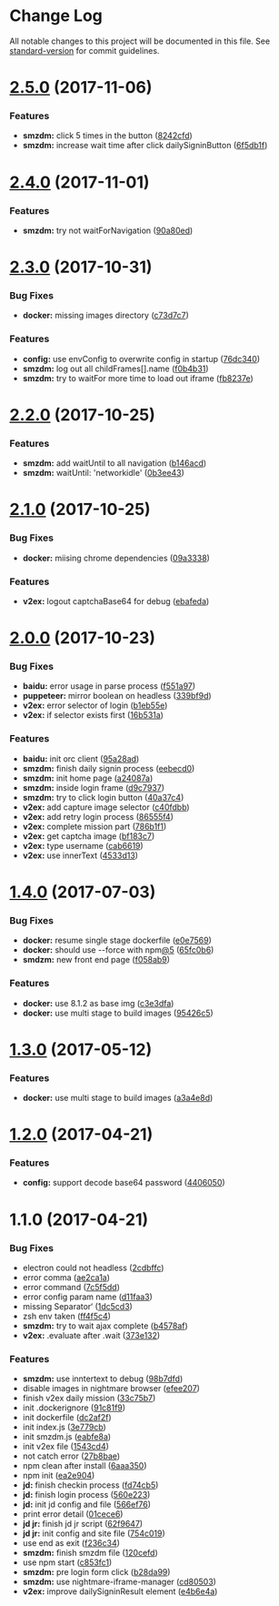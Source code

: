 # Change Log

All notable changes to this project will be documented in this file. See [standard-version](https://github.com/conventional-changelog/standard-version) for commit guidelines.

<a name="2.5.0"></a>
# [2.5.0](https://github.com/yidinghan/daily-signin/compare/v2.4.0...v2.5.0) (2017-11-06)


### Features

* **smzdm:** click 5 times in the button ([8242cfd](https://github.com/yidinghan/daily-signin/commit/8242cfd))
* **smzdm:** increase wait time after click dailySigninButton ([6f5db1f](https://github.com/yidinghan/daily-signin/commit/6f5db1f))



<a name="2.4.0"></a>
# [2.4.0](https://github.com/yidinghan/daily-signin/compare/v2.3.0...v2.4.0) (2017-11-01)


### Features

* **smzdm:** try not waitForNavigation ([90a80ed](https://github.com/yidinghan/daily-signin/commit/90a80ed))



<a name="2.3.0"></a>
# [2.3.0](https://github.com/yidinghan/daily-signin/compare/v2.2.0...v2.3.0) (2017-10-31)


### Bug Fixes

* **docker:** missing images directory ([c73d7c7](https://github.com/yidinghan/daily-signin/commit/c73d7c7))


### Features

* **config:** use envConfig to overwrite config in startup ([76dc340](https://github.com/yidinghan/daily-signin/commit/76dc340))
* **smzdm:** log out all childFrames[].name ([f0b4b31](https://github.com/yidinghan/daily-signin/commit/f0b4b31))
* **smzdm:** try to waitFor more time to load out iframe ([fb8237e](https://github.com/yidinghan/daily-signin/commit/fb8237e))



<a name="2.2.0"></a>
# [2.2.0](https://github.com/yidinghan/daily-signin/compare/v2.1.0...v2.2.0) (2017-10-25)


### Features

* **smzdm:** add waitUntil to all navigation ([b146acd](https://github.com/yidinghan/daily-signin/commit/b146acd))
* **smzdm:** waitUntil: 'networkidle' ([0b3ee43](https://github.com/yidinghan/daily-signin/commit/0b3ee43))



<a name="2.1.0"></a>
# [2.1.0](https://github.com/yidinghan/daily-signin/compare/v2.0.0...v2.1.0) (2017-10-25)


### Bug Fixes

* **docker:** miising chrome dependencies ([09a3338](https://github.com/yidinghan/daily-signin/commit/09a3338))


### Features

* **v2ex:** logout captchaBase64 for debug ([ebafeda](https://github.com/yidinghan/daily-signin/commit/ebafeda))



<a name="2.0.0"></a>
# [2.0.0](https://github.com/yidinghan/daily-signin/compare/v1.4.0...v2.0.0) (2017-10-23)


### Bug Fixes

* **baidu:** error usage in parse process ([f551a97](https://github.com/yidinghan/daily-signin/commit/f551a97))
* **puppeteer:** mirror boolean on headless ([339bf9d](https://github.com/yidinghan/daily-signin/commit/339bf9d))
* **v2ex:** error selector of login ([b1eb55e](https://github.com/yidinghan/daily-signin/commit/b1eb55e))
* **v2ex:** if selector exists first ([16b531a](https://github.com/yidinghan/daily-signin/commit/16b531a))


### Features

* **baidu:** init orc client ([95a28ad](https://github.com/yidinghan/daily-signin/commit/95a28ad))
* **smzdm:** finish daily signin process ([eebecd0](https://github.com/yidinghan/daily-signin/commit/eebecd0))
* **smzdm:** init home page ([a24087a](https://github.com/yidinghan/daily-signin/commit/a24087a))
* **smzdm:** inside login frame ([d9c7937](https://github.com/yidinghan/daily-signin/commit/d9c7937))
* **smzdm:** try to click login button ([40a37c4](https://github.com/yidinghan/daily-signin/commit/40a37c4))
* **v2ex:** add capture image selector ([c40fdbb](https://github.com/yidinghan/daily-signin/commit/c40fdbb))
* **v2ex:** add retry login process ([86555f4](https://github.com/yidinghan/daily-signin/commit/86555f4))
* **v2ex:** complete mission part ([786b1f1](https://github.com/yidinghan/daily-signin/commit/786b1f1))
* **v2ex:** get captcha image ([bf183c7](https://github.com/yidinghan/daily-signin/commit/bf183c7))
* **v2ex:** type username ([cab6619](https://github.com/yidinghan/daily-signin/commit/cab6619))
* **v2ex:** use innerText ([4533d13](https://github.com/yidinghan/daily-signin/commit/4533d13))



<a name="1.4.0"></a>
# [1.4.0](https://github.com/yidinghan/daily-signin/compare/v1.2.0...v1.4.0) (2017-07-03)


### Bug Fixes

* **docker:** resume single stage dockerfile ([e0e7569](https://github.com/yidinghan/daily-signin/commit/e0e7569))
* **docker:** should use --force with npm[@5](https://github.com/5) ([65fc0b6](https://github.com/yidinghan/daily-signin/commit/65fc0b6))
* **smdzm:** new front end page ([f058ab9](https://github.com/yidinghan/daily-signin/commit/f058ab9))


### Features

* **docker:** use 8.1.2 as base img ([c3e3dfa](https://github.com/yidinghan/daily-signin/commit/c3e3dfa))
* **docker:** use multi stage to build images ([95426c5](https://github.com/yidinghan/daily-signin/commit/95426c5))



<a name="1.3.0"></a>
# [1.3.0](https://github.com/yidinghan/daily-signin/compare/v1.2.0...v1.3.0) (2017-05-12)


### Features

* **docker:** use multi stage to build images ([a3a4e8d](https://github.com/yidinghan/daily-signin/commit/a3a4e8d))



<a name="1.2.0"></a>
# [1.2.0](https://github.com/yidinghan/daily-signin/compare/v1.1.0...v1.2.0) (2017-04-21)


### Features

* **config:** support decode base64 password ([4406050](https://github.com/yidinghan/daily-signin/commit/4406050))



<a name="1.1.0"></a>
# 1.1.0 (2017-04-21)


### Bug Fixes

* electron could not headless ([2cdbffc](https://github.com/yidinghan/daily-signin/commit/2cdbffc))
* error comma ([ae2ca1a](https://github.com/yidinghan/daily-signin/commit/ae2ca1a))
* error command ([7c5f5dd](https://github.com/yidinghan/daily-signin/commit/7c5f5dd))
* error config param name ([d11faa3](https://github.com/yidinghan/daily-signin/commit/d11faa3))
* missing Separator‘ ([1dc5cd3](https://github.com/yidinghan/daily-signin/commit/1dc5cd3))
* zsh env taken ([ff4f5c4](https://github.com/yidinghan/daily-signin/commit/ff4f5c4))
* **smzdm:** try to wait ajax complete ([b4578af](https://github.com/yidinghan/daily-signin/commit/b4578af))
* **v2ex:** .evaluate after .wait ([373e132](https://github.com/yidinghan/daily-signin/commit/373e132))


### Features

* **smzdm:** use inntertext to debug ([98b7dfd](https://github.com/yidinghan/daily-signin/commit/98b7dfd))
* disable images in nightmare browser ([efee207](https://github.com/yidinghan/daily-signin/commit/efee207))
* finish v2ex daily mission ([33c75b7](https://github.com/yidinghan/daily-signin/commit/33c75b7))
* init .dockerignore ([91c81f9](https://github.com/yidinghan/daily-signin/commit/91c81f9))
* init dockerfile ([dc2af2f](https://github.com/yidinghan/daily-signin/commit/dc2af2f))
* init index.js ([3e779cb](https://github.com/yidinghan/daily-signin/commit/3e779cb))
* init smzdm.js ([eabfe8a](https://github.com/yidinghan/daily-signin/commit/eabfe8a))
* init v2ex file ([1543cd4](https://github.com/yidinghan/daily-signin/commit/1543cd4))
* not catch error ([27b8bae](https://github.com/yidinghan/daily-signin/commit/27b8bae))
* npm clean after install ([6aaa350](https://github.com/yidinghan/daily-signin/commit/6aaa350))
* npm init ([ea2e904](https://github.com/yidinghan/daily-signin/commit/ea2e904))
* **jd:** finish checkin process ([fd74cb5](https://github.com/yidinghan/daily-signin/commit/fd74cb5))
* **jd:** finish login process ([560e223](https://github.com/yidinghan/daily-signin/commit/560e223))
* **jd:** init jd config and file ([566ef76](https://github.com/yidinghan/daily-signin/commit/566ef76))
* print error detail ([01cece6](https://github.com/yidinghan/daily-signin/commit/01cece6))
* **jd jr:** finish jd jr script ([62f9647](https://github.com/yidinghan/daily-signin/commit/62f9647))
* **jd jr:** init config and site file ([754c019](https://github.com/yidinghan/daily-signin/commit/754c019))
* use end as exit ([f236c34](https://github.com/yidinghan/daily-signin/commit/f236c34))
* **smzdm:** finish smzdm file ([120cefd](https://github.com/yidinghan/daily-signin/commit/120cefd))
* use npm start ([c853fc1](https://github.com/yidinghan/daily-signin/commit/c853fc1))
* **smzdm:** pre login form click ([b28da99](https://github.com/yidinghan/daily-signin/commit/b28da99))
* **smzdm:** use nightmare-iframe-manager ([cd80503](https://github.com/yidinghan/daily-signin/commit/cd80503))
* **v2ex:** improve dailySigninResult element ([e4b6e4a](https://github.com/yidinghan/daily-signin/commit/e4b6e4a))
